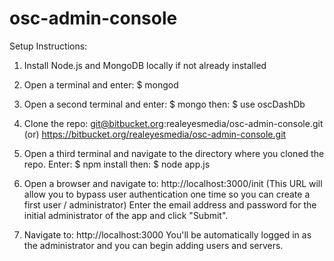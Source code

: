# osc-admin-console

Setup Instructions:

1) Install Node.js and MongoDB locally if not already installed

2) Open a terminal and enter: 
       	$ mongod 

3) Open a second terminal and enter:
		$ mongo
    then:
   		$ use oscDashDb

4) Clone the repo:
       git@bitbucket.org:realeyesmedia/osc-admin-console.git
       (or)
       https://bitbucket.org/realeyesmedia/osc-admin-console.git

5) Open a third terminal and navigate to the directory where you cloned the repo. Enter: 
		$ npm install
   then:
   		$ node app.js

6) Open a browser and navigate to:
		http://localhost:3000/init
	(This URL will allow you to bypass user authentication one time so you can create a first user / administrator)
	Enter the email address and password for the initial administrator of the app and click "Submit". 
	
7) Navigate to:
		http://localhost:3000
	You'll be automatically logged in as the administrator and you can begin adding users and servers. 
